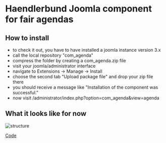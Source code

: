 # Haendlerbund Joomla component for fair agendas

## How to install

- to check it out, you have to have installed a joomla instance version 3.x
- call the local repository "com_agenda"
- compress the folder by creating a com_agenda.zip file
- visit your joomla/administrator interface
- navigate to Extensions -> Manage -> Install
- choose the second tab "Upload package file" and drop your zip file there
- you should receive a message like "Installation of the component was successful."
- now visit /administrator/index.php?option=com_agenda&view=agenda

## What it looks like for now

![structure](http://www.plantuml.com/plantuml/png/bP4zImD148Rx_HL3gZlXzABOR1MmKR2pif9nTpI3-x7iJ8H3_E_U9Jc2KG9fTk5zd_bUYMBLJGpcGIaAB9OBkEYwxVzK23-e2bXmEIboad-en-nGEQTVcBaBA08x-iieQo0BdrZT6cjpVTktnfEuocKAFJWtVJzQiYlymju29uMtN8dVKxFNBzct9kpB_e5cOqjv72nuL6gUkzYDWd8a2zFRt5ksqfgoUGqiQ_AJd8OfrVAgDz_p3FCMpX_3vLWm3KS19LUjo7eidsxZiEOp-pYLUaN9ZwV_0G00)

[Code](http://www.plantuml.com/plantuml/uml/bP4zImD148Rx_HL3gZlXzABOR1MmKR2pif9nTpI3-x7iJ8H3_E_U9Jc2KG9fTk5zd_bUYMBLJGpcGIaAB9OBkEYwxVzK23-e2bXmEIboad-en-nGEQTVcBaBA08x-iieQo0BdrZT6cjpVTktnfEuocKAFJWtVJzQiYlymju29uMtN8dVKxFNBzct9kpB_e5cOqjv72nuL6gUkzYDWd8a2zFRt5ksqfgoUGqiQ_AJd8OfrVAgDz_p3FCMpX_3vLWm3KS19LUjo7eidsxZiEOp-pYLUaN9ZwV_0G00)
